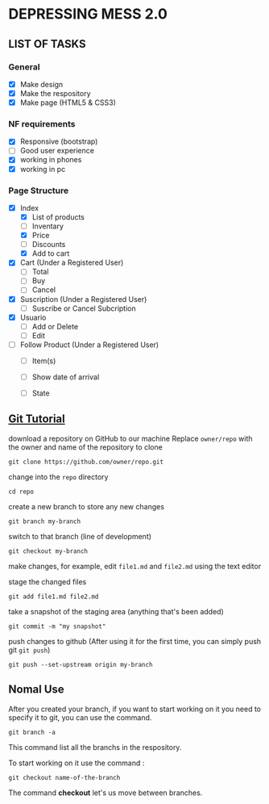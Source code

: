 # DEPRESSING MESS 2.0

## LIST OF TASKS

### General
- [x] Make design
- [x] Make the respository
- [x] Make page (HTML5 & CSS3)
 
### NF requirements
- [x] Responsive (bootstrap)
- [ ] Good user experience
- [x] working in phones
- [x] working in pc

### Page Structure
- [x] Index
  - [x] List of products
  - [ ] Inventary
  - [x] Price
  - [ ] Discounts
  - [x] Add to cart

- [x] Cart (Under a Registered User)
  -  [ ] Total
  -  [ ] Buy
  -  [ ] Cancel

- [x] Suscription (Under a Registered User)
  - [ ] Suscribe or Cancel Subcription
 
- [x] Usuario 
  - [ ] Add or Delete
  - [ ] Edit 

- [ ] Follow Product (Under a Registered User)
  - [ ] Item(s)
  - [ ] Show date of arrival
  - [ ] State


## [Git Tutorial](https://docs.github.com/en/get-started/using-git/about-git)

download a repository on GitHub to our machine
Replace `owner/repo` with the owner and name of the repository to clone
```
git clone https://github.com/owner/repo.git
```
change into the `repo` directory
```
cd repo
```

create a new branch to store any new changes
```
git branch my-branch

```
switch to that branch (line of development)
```
git checkout my-branch

```
make changes, for example, edit `file1.md` and `file2.md` using the text editor

stage the changed files
```
git add file1.md file2.md
```

take a snapshot of the staging area (anything that's been added)
```
git commit -m "my snapshot"
```

push changes to github (After using it for the first time, you can simply push git ```git push```)
```
git push --set-upstream origin my-branch
```

## Nomal Use

After you created your branch, if you want to start working on it you need to specify it to git, you can use the command.

```
git branch -a
```

This command list all the branchs in the respository.

To start working on it use the command :
```
git checkout name-of-the-branch
```
The command **checkout** let's us move between branches.


